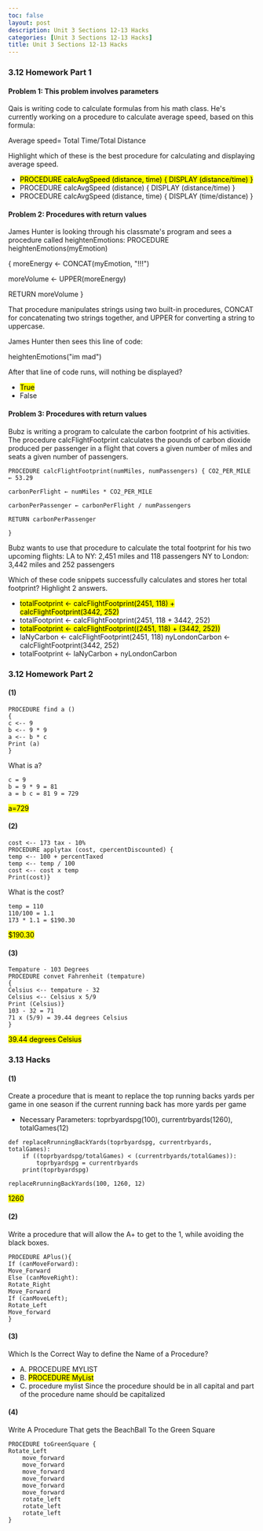 ```yaml
---
toc: false
layout: post
description: Unit 3 Sections 12-13 Hacks
categories: [Unit 3 Sections 12-13 Hacks]
title: Unit 3 Sections 12-13 Hacks
---
```


### 3.12 Homework Part 1
#### Problem 1: This problem involves parameters

Qais is writing code to calculate formulas from his math class. He's currently working on a procedure to calculate average speed, based on this formula:

Average speed=
Total Time/Total Distance

Highlight which of these is the best procedure for calculating and displaying average speed.
- <mark>PROCEDURE calcAvgSpeed (distance, time) { DISPLAY (distance/time) }</mark>
- PROCEDURE calcAvgSpeed (distance) { DISPLAY (distance/time) }
- PROCEDURE calcAvgSpeed (distance, time) { DISPLAY (time/distance) }


#### Problem 2: Procedures with return values

James Hunter is looking through his classmate's program and sees a procedure called heightenEmotions: PROCEDURE heightenEmotions(myEmotion)

{ moreEnergy ← CONCAT(myEmotion, "!!!")

moreVolume ← UPPER(moreEnergy)

RETURN moreVolume }

That procedure manipulates strings using two built-in procedures, CONCAT for concatenating two strings together, and UPPER for converting a string to uppercase.

James Hunter then sees this line of code:

heightenEmotions("im mad")

After that line of code runs, will nothing be displayed?

- <mark>True</mark>
- False

#### Problem 3: Procedures with return values

Bubz is writing a program to calculate the carbon footprint of his activities. The procedure calcFlightFootprint calculates the pounds of carbon dioxide produced per passenger in a flight that covers a given number of miles and seats a given number of passengers.

```
PROCEDURE calcFlightFootprint(numMiles, numPassengers) { CO2_PER_MILE ← 53.29

carbonPerFlight ← numMiles * CO2_PER_MILE

carbonPerPassenger ← carbonPerFlight / numPassengers

RETURN carbonPerPassenger

}
```

Bubz wants to use that procedure to calculate the total footprint for his two upcoming flights: LA to NY: 2,451 miles and 118 passengers NY to London: 3,442 miles and 252 passengers

Which of these code snippets successfully calculates and stores her total footprint? Highlight 2 answers.

- <mark>totalFootprint ← calcFlightFootprint(2451, 118) + calcFlightFootprint(3442, 252)</mark>
- totalFootprint ← calcFlightFootprint(2451, 118 + 3442, 252)
- <mark>totalFootprint ← calcFlightFootprint((2451, 118) + (3442, 252))</mark>
- laNyCarbon ← calcFlightFootprint(2451, 118) nyLondonCarbon ← calcFlightFootprint(3442, 252) 
- totalFootprint ← laNyCarbon + nyLondonCarbon


### 3.12 Homework Part 2
#### (1)
```
PROCEDURE find a ()
{ 
c <-- 9
b <-- 9 * 9
a <-- b * c
Print (a)
}
```
What is a?
```
c = 9
b = 9 * 9 = 81
a = b c = 81 9 = 729
```
<mark>a=729</mark>

#### (2)
```
cost <-- 173 tax - 10%
PROCEDURE applytax (cost, cpercentDiscounted) { 
temp <-- 100 + percentTaxed
temp <-- temp / 100
cost <-- cost x temp
Print(cost)}
```
What is the cost?

```
temp = 110
110/100 = 1.1
173 * 1.1 = $190.30
```
<mark>$190.30</mark>
#### (3)
```
Tempature - 103 Degrees
PROCEDURE convet Fahrenheit (tempature)
{
Celsius <-- tempature - 32
Celsius <-- Celsius x 5/9
Print (Celsius)}
103 - 32 = 71
71 x (5/9) = 39.44 degrees Celsius
}
```
<mark>39.44 degrees Celsius</mark>

### 3.13 Hacks
#### (1)
Create a procedure that is meant to replace the top running backs yards per game in one season if the current running back has more yards per game
- Necessary Parameters: toprbyardspg(100), currentrbyards(1260), totalGames(12)
```
def replaceRrunningBackYards(toprbyardspg, currentrbyards, totalGames):
    if ((toprbyardspg/totalGames) < (currentrbyards/totalGames)):
        toprbyardspg = currentrbyards
    print(toprbyardspg)

replaceRrunningBackYards(100, 1260, 12)
```
<mark>1260</mark>
#### (2)
Write a procedure that will allow the A+ to get to the 1, while avoiding the black boxes.
```
PROCEDURE APlus(){
If (canMoveForward):
Move_Forward
Else (canMoveRight):
Rotate_Right
Move_Forward
If (canMoveLeft);
Rotate_Left
Move_forward
}
```
#### (3)
Which Is the Correct Way to define the Name of a Procedure?
- A. PROCEDURE MYLIST
- B. <mark>PROCEDURE MyList</mark>
- C. procedure mylist
Since the procedure should be in all capital and part of the procedure name should be capitalized

#### (4)
Write A Procedure That gets the BeachBall To the Green Square
```
PROCEDURE toGreenSquare {
Rotate_Left
    move_forward
    move_forward
    move_forward
    move_forward
    move_forward
    move_forward
    rotate_left
    rotate_left
    rotate_left
}
```






